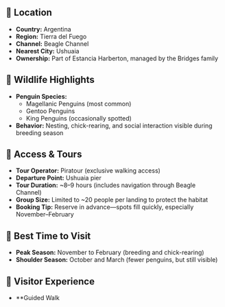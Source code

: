## 📍 Location
- **Country:** Argentina
- **Region:** Tierra del Fuego
- **Channel:** Beagle Channel
- **Nearest City:** Ushuaia
- **Ownership:** Part of Estancia Harberton, managed by the Bridges family

## 🐧 Wildlife Highlights
- **Penguin Species:**
  - Magellanic Penguins (most common)
  - Gentoo Penguins
  - King Penguins (occasionally spotted)
- **Behavior:** Nesting, chick-rearing, and social interaction visible during breeding season

## 🚤 Access & Tours
- **Tour Operator:** Piratour (exclusive walking access)
- **Departure Point:** Ushuaia pier
- **Tour Duration:** ~8–9 hours (includes navigation through Beagle Channel)
- **Group Size:** Limited to ~20 people per landing to protect the habitat
- **Booking Tip:** Reserve in advance—spots fill quickly, especially November–February

## 📅 Best Time to Visit
- **Peak Season:** November to February (breeding and chick-rearing)
- **Shoulder Season:** October and March (fewer penguins, but still visible)

## 🧭 Visitor Experience
- **Guided Walk